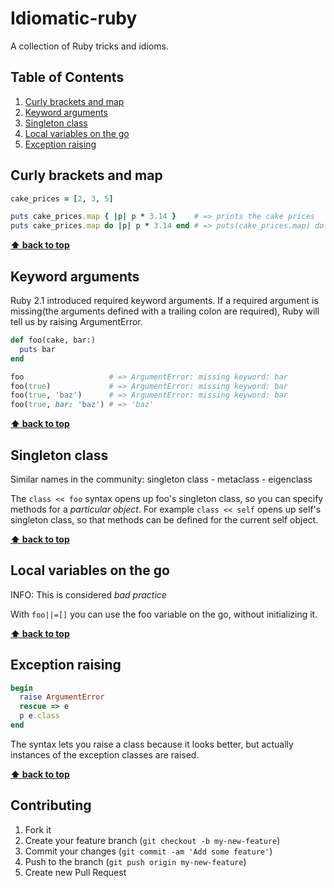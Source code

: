 # Idiomatic-ruby

A collection of Ruby tricks and idioms.

## Table of Contents

1. [Curly brackets and map](#curly-brackets-and-map)
2. [Keyword arguments](#keyword-arguments)
3. [Singleton class](#singleton-class)
4. [Local variables on the go](#local-variables-on-the-go)
5. [Exception raising](#exception-raising)

## Curly brackets and map

```ruby
cake_prices = [2, 3, 5]

puts cake_prices.map { |p| p * 3.14 }    # => prints the cake prices
puts cake_prices.map do |p| p * 3.14 end # => puts(cake_prices.map) do |n| n * 10 end
```

**[⬆ back to top](#table-of-contents)**

## Keyword arguments

Ruby 2.1 introduced required keyword arguments. If a required argument is missing(the arguments defined with a trailing colon are required), Ruby will tell us by raising ArgumentError.

```ruby
def foo(cake, bar:)
  puts bar
end

foo                   # => ArgumentError: missing keyword: bar
foo(true)             # => ArgumentError: missing keyword: bar
foo(true, 'baz')      # => ArgumentError: missing keyword: bar
foo(true, bar: 'baz') # => 'baz'
```

**[⬆ back to top](#table-of-contents)**

## Singleton class

Similar names in the community: singleton class - metaclass - eigenclass

The `class << foo` syntax opens up foo's singleton class, so you can specify methods for a *particular object*. For example `class << self` opens up self's singleton class, so that methods can be defined for the current self object.

**[⬆ back to top](#table-of-contents)**

## Local variables on the go

INFO: This is considered *bad practice*

With `foo||=[]` you can use the foo variable on the go, without initializing it.

**[⬆ back to top](#table-of-contents)**

## Exception raising

```ruby
begin
  raise ArgumentError
  rescue => e
  p e.class
end
```
The syntax lets you raise a class because it looks better, but actually instances of the exception classes are raised.

**[⬆ back to top](#table-of-contents)**

## Contributing

1. Fork it
2. Create your feature branch (`git checkout -b my-new-feature`)
3. Commit your changes (`git commit -am 'Add some feature'`)
4. Push to the branch (`git push origin my-new-feature`)
5. Create new Pull Request

